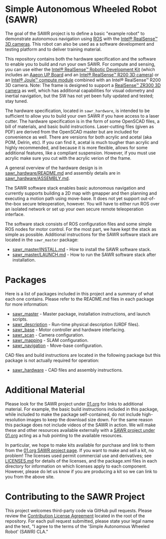 # Simple Autonomous Wheeled Robot (SAWR)
The goal of the SAWR project is to define a basic "example robot"
to demonstrate autonomous navigation using [ROS](http://wiki.ros.org/) with
the [Intel&reg; RealSense&trade; 3D cameras](http://www.intel.com/content/www/us/en/architecture-and-technology/realsense-overview.html).
This robot can also be used as a software
development and testing platform and
to deliver training material.

This repository contains both the hardware specification and the software
to enable you to build and run your own SAWR.
For compute and sensing, you can
use either the 
[Intel&reg; RealSense&trade; Robotic Development Kit](https://software.intel.com/en-us/realsense/robotic-development-kit)
(which includes an [Aaeon UP Board](http://www.up-board.org/)
and an [Intel&reg; RealSense&trade; R200 3D camera](https://software.intel.com/en-us/articles/realsense-r200-camera))
or an [Intel&reg; Joule&trade; compute module](https://software.intel.com/en-us/iot/hardware/joule) combined with
an Intel&reg; RealSense&trade; R200 3D camera. 
Note: The frame is designed to support a 
[RealSense&trade; ZR300 3D camera](https://click.intel.com/intelr-realsensetm-development-kit-featuring-the-zr300.html) as well,
which has additional capabilities for visual odometry and inertial navigation,
but the SW has not yet been fully updated and tested; stay tuned.

The hardware specification,
located in ``sawr_hardware``,
is intended to be sufficient to allow you to
build your own SAWR if you have access to a laser cutter.
The hardware specification is in the form of some OpenSCAD files,
a bill of materials,
and basic build instructions.
Laser-cutting files (given as PDF) 
are derived from the OpenSCAD master but are
included for convenience as well.
There are versions for both acrylic and acetal (aka POM, Delrin, etc).
If you can find it, acetal is much tougher than acrylic and highly recommended, and because it is
more flexible, allows for some additional features, like a compliant suspension.
However, if you must use acrylic make sure you cut with the acrylic verion of the frame.

A general overview of the hardware design is in
[sawr_hardware/README.md](sawr_hardware/README.md)
and assembly details are in
[sawr_hardware/ASSEMBLY.md](sawr_hardware/ASSEMBLY.md).

The SAWR software stack enables basic autonomous navigation and currently supports
building a 2D map with gmapper and then planning and executing a motion path
using move-base.  It does not yet support out-of-the-box secure teleoperation,
however.  You will have to either run ROS over an isolated network or set up your
own secure remote teleoperation interface.

The software stack consists of ROS configuration files
and some simple ROS nodes for motor control.
For the most part, we have kept the stack as simple as possible.
Additional instructions for the SAWR software stack are
located in the ``sawr_master`` package:
* [sawr_master/INSTALL.md](sawr_master/INSTALL.md) - How to install the SAWR software stack.
* [sawr_master/LAUNCH.md](sawr_master/LAUNCH.md) - How to run the SAWR software stack after installation.

# Packages
Here is a list of packages included in this project and
a summary of what each one contains.
Please refer to the README.md files in each package for more information:
* [sawr_master](sawr_master/README.md) - Master package, installation instructions, and launch scripts.
* [sawr_description](sawr_description/README.md) - Run-time physical description (URDF files).
* [sawr_base](sawr_base/README.md) - Motor controller and hardware interfacing.
* [sawr_scan](sawr_scan/README.md) - Camera configuration.
* [sawr_mapping](sawr_mapping/README.md) - SLAM configuration.
* [sawr_navigation](sawr_navigation/README.md) - Move-base configuration.

CAD files and build instructions are located in the following package
but this package is not actually required for operation:
* [sawr_hardware](sawr_hardware/README.md) - CAD files and assembly instructions.

# Additional Material
Please look for the SAWR project under
[01.org](https://01.org/sawr)
for links to additional material.
For example, the basic build instructions included in this package, 
while included to make the package self-contained,
do not include high-resolution images to keep the download size down.
For the same reason this package does not include videos of the SAWR in action.
We will make these and other resources available externally
with a [SAWR project under 01.org](https://01.org/sawr) 
acting as a hub pointing to
the available resources.

In particular, 
we hope to make kits available for purchase and link to them from 
the [01.org SAWR project page](https://01.org/sawr).
If you want to make and sell a kit, no problem!
The licenses used permit commercial use and derivatives;
see [LICENSES.md](LICENSES.md) for details of the licenses, 
and the package.xml files in each directory for information on which licenses apply to each component.
However, please do let us know if you are producing a kit so we can link to you from
the above site.

# Contributing to the SAWR Project
This project welcomes third-party code via GitHub pull requests. 
Please review the [Contribution License Agreement](CLA.md) 
located in the root of the repository. 
For each pull request submitted, 
please state your legal name and the text, 
"I agree to the terms of the 'Simple Autonomous Wheeled Robot' (SAWR) CLA."
